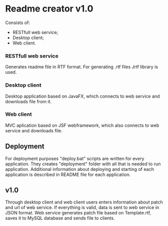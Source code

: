 <h1>Readme creator v1.0</h1>

 Consists of:
 * RESTfull web service;
 * Desktop client;
 * Web client.

<h3>RESTfull web service</h3>
Generates readme file in RTF format. For generating .rtf files Jrtf library is used.

<h3>Desktop client</h3>
Desktop application based on JavaFX, which connects to web service and downloads file from it.

<h3>Web client</h3>
MVC aplication based on JSF webframework, which also connects to web service and downloads file.

<h2>Deployment</h2>
For deployment purposes "deploy.bat" scripts are written for every application. They creates "deployment" folder with all that is needed to run application. Additional information about deploying and starting of each application is described in README file for each application.

<h2>v1.0</h2>
Through desktop client and web client users enters information about patch and url of web service. If everything is valid, data is sent to web service in JSON format. Web service generates patch file based on Template.rtf, saves it to MySQL database and sends file to clients.